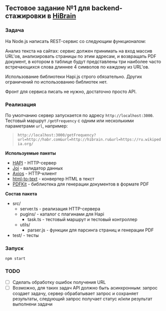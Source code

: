 ## Тестовое задание №1 для backend-стажировки в [HiBrain](https://hibrain.ru/)

### Задача

На Node.js написать REST-сервис со следующим функционалом:

Анализ текста на сайтах: сервис должен принимать на вход массив URL'ов, анализировать страницы по этим адресам, и возвращать PDF документ, в котором в таблице будут представлены три наиболее часто встречающихся слова длиннее 4 символов по каждому из URL'ов.

Использование библиотеки Hapi.js строго обязательно. Других ограничений по использованию библиотек нет.

Фронт для сервиса писать не нужно, достаточно просто API.

### Реализация

По умолчанию сервер запускается по адресу `http://localhost:3000`. Тестовый маршрут `/getFrequency` с одним или несколькими параметрами `url`, например:
> `http://localhost:3000/getFrequency?url=http://habr.com&url=http://hibrain.ru&url=https://ru.wikipedia.org/`

**Используемые пакеты**

- [HAPI](https://hapi.dev/) - HTTP-сервер
- [Joi](https://joi.dev/) - валидатор данных
- [Axios](https://axios-http.com/) - HTTP-клиент
- [html-to-text](https://github.com/html-to-text/node-html-to-text) - конвертер HTML в текст
- [PDFKit](http://pdfkit.org/) - библиотека для генерации документов в формате PDF

**Состав пакета**
- src/
  - server.ts - реализация HTTP-сервера
  - pugins/ - каталог с плагинами для Hapi
    - task.ts - тестовый маршрут и тестовый контроллер
  - utils/
    - parser.js - функции для парсинга страниц и генерации PDF
- test/ - тесты

### Запуск

`npm start`

### TODO
- [ ] Сделать обработку ошибок получения URL
- [ ] Возможно, для таких задач API должно быть асинхронным: запрос создает задачу, сервер обрабатывает запрос и сохраняет результаты, следующий запрос получает статус и/или результат выполнени задачи

